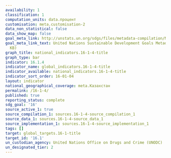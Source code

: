 ```yaml
---
availability: 1
classification: 1
computation_units: data.процент
customisation: meta.customisation-2
data_non_statistical: false
data_show_map: false
goal_meta_link: http://unstats.un.org/sdgs/files/metadata-compilation/Metadata-Goal-16.pdf
goal_meta_link_text: United Nations Sustainable Development Goals Metadata (PDF 213
  KB)
graph_title: national_indicators.16-1-4-title
graph_type: bar
indicator: 16.1.4
indicator_name: global_indicators.16-1-4-title
indicator_available: national_indicators.16-1-4-title
indicator_sort_order: 16-01-04
layout: indicator
national_geographical_coverage: meta.Казахстан
permalink: /16-1-4/
published: true
reporting_status: complete
sdg_goal: '16'
source_active_1: true
source_compilation_1: sources.16-1-4-source_compilation_1
source_data_1: sources.16-1-4-source_data_1
source_implementation_1: sources.16-1-4-source_implementation_1
tags: []
target: global_targets.16-1-title
target_id: '16.1'
un_custodian_agency: United Nations Office on Drugs and Crime (UNODC)
un_designated_tier: 2
---
```

